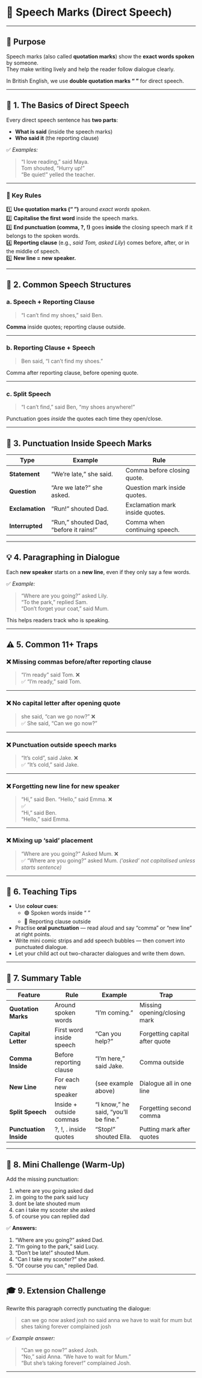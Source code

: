 # 💬 Speech Marks (Direct Speech)

---

## 🎯 Purpose
Speech marks (also called **quotation marks**) show the **exact words spoken** by someone.  
They make writing lively and help the reader follow dialogue clearly.

In British English, we use **double quotation marks “ ”** for direct speech.

---

## 🧩 1. The Basics of Direct Speech

Every direct speech sentence has **two parts**:
- **What is said** (inside the speech marks)
- **Who said it** (the reporting clause)

✅ *Examples:*  
> “I love reading,” said Maya.  
> Tom shouted, “Hurry up!”  
> “Be quiet!” yelled the teacher.

---

### 🔹 Key Rules

1️⃣ **Use quotation marks (“ ”)** around *exact words spoken*.  
2️⃣ **Capitalise the first word** inside the speech marks.  
3️⃣ **End punctuation (comma, ?, !)** goes **inside** the closing speech mark if it belongs to the spoken words.  
4️⃣ **Reporting clause** (e.g., *said Tom, asked Lily*) comes before, after, or in the middle of speech.  
5️⃣ **New line = new speaker.**

---

## 🧩 2. Common Speech Structures

### **a. Speech + Reporting Clause**
> “I can’t find my shoes,” said Ben.

**Comma** inside quotes; reporting clause outside.

---

### **b. Reporting Clause + Speech**
> Ben said, “I can’t find my shoes.”

Comma after reporting clause, before opening quote.

---

### **c. Split Speech**
> “I can’t find,” said Ben, “my shoes anywhere!”

Punctuation goes *inside* the quotes each time they open/close.

---

## 🧠 3. Punctuation Inside Speech Marks

| Type | Example | Rule |
|------|----------|------|
| **Statement** | “We’re late,” she said. | Comma before closing quote. |
| **Question** | “Are we late?” she asked. | Question mark inside quotes. |
| **Exclamation** | “Run!” shouted Dad. | Exclamation mark inside quotes. |
| **Interrupted** | “Run,” shouted Dad, “before it rains!” | Comma when continuing speech. |

---

## 💡 4. Paragraphing in Dialogue

Each **new speaker** starts on a **new line**, even if they only say a few words.

✅ *Example:*
> “Where are you going?” asked Lily.  
> “To the park,” replied Sam.  
> “Don’t forget your coat,” said Mum.

This helps readers track who is speaking.

---

## ⚠️ 5. Common 11+ Traps

### ❌ **Missing commas before/after reporting clause**
> “I’m ready” said Tom. ❌  
✅ “I’m ready,” said Tom.

---

### ❌ **No capital letter after opening quote**
> she said, “can we go now?” ❌  
✅ She said, “Can we go now?”

---

### ❌ **Punctuation outside speech marks**
> “It’s cold”, said Jake. ❌  
✅ “It’s cold,” said Jake.

---

### ❌ **Forgetting new line for new speaker**
> “Hi,” said Ben. “Hello,” said Emma. ❌  
✅  
> “Hi,” said Ben.  
> “Hello,” said Emma.

---

### ❌ **Mixing up ‘said’ placement**
> “Where are you going?” Asked Mum. ❌  
✅ “Where are you going?” asked Mum. *(‘asked’ not capitalised unless starts sentence)*

---

## 🧠 6. Teaching Tips

- Use **colour cues**:  
  - 🟢 Spoken words inside “ ”  
  - 🔵 Reporting clause outside  
- Practise **oral punctuation** — read aloud and say “comma” or “new line” at right points.  
- Write mini comic strips and add speech bubbles — then convert into punctuated dialogue.  
- Let your child act out two-character dialogues and write them down.

---

## 🏁 7. Summary Table

| Feature | Rule | Example | Trap |
|----------|------|----------|------|
| **Quotation Marks** | Around spoken words | “I’m coming.” | Missing opening/closing mark |
| **Capital Letter** | First word inside speech | “Can you help?” | Forgetting capital after quote |
| **Comma Inside** | Before reporting clause | “I’m here,” said Jake. | Comma outside |
| **New Line** | For each new speaker | (see example above) | Dialogue all in one line |
| **Split Speech** | Inside + outside commas | “I know,” he said, “you’ll be fine.” | Forgetting second comma |
| **Punctuation Inside** | ?, !, . inside quotes | “Stop!” shouted Ella. | Putting mark after quotes |

---

## 🧩 8. Mini Challenge (Warm-Up)

Add the missing punctuation:

1. where are you going asked dad  
2. im going to the park said lucy  
3. dont be late shouted mum  
4. can i take my scooter she asked  
5. of course you can replied dad

✅ **Answers:**
1. “Where are you going?” asked Dad.  
2. “I’m going to the park,” said Lucy.  
3. “Don’t be late!” shouted Mum.  
4. “Can I take my scooter?” she asked.  
5. “Of course you can,” replied Dad.

---

## 🎓 9. Extension Challenge

Rewrite this paragraph correctly punctuating the dialogue:

> can we go now asked josh no said anna we have to wait for mum but shes taking forever complained josh

✅ *Example answer:*  
> “Can we go now?” asked Josh.  
> “No,” said Anna. “We have to wait for Mum.”  
> “But she’s taking forever!” complained Josh.

---
